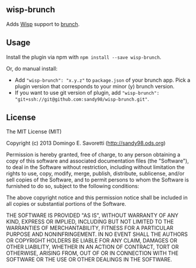 ## wisp-brunch
Adds [Wisp](http://jeditoolkit.com/wisp/) support to
[brunch](http://brunch.io).

## Usage
Install the plugin via npm with `npm install --save wisp-brunch`.

Or, do manual install:

* Add `"wisp-brunch": "x.y.z"` to `package.json` of your brunch app.
  Pick a plugin version that corresponds to your minor (y) brunch version.
* If you want to use git version of plugin, add
`"wisp-brunch": "git+ssh://git@github.com:sandy98/wisp-brunch.git"`.

## License

The MIT License (MIT)

Copyright (c) 2013 Domingo E. Savoretti (http://sandy98.ods.org)

Permission is hereby granted, free of charge, to any person obtaining a copy
of this software and associated documentation files (the "Software"), to deal
in the Software without restriction, including without limitation the rights
to use, copy, modify, merge, publish, distribute, sublicense, and/or sell
copies of the Software, and to permit persons to whom the Software is
furnished to do so, subject to the following conditions:

The above copyright notice and this permission notice shall be included in
all copies or substantial portions of the Software.

THE SOFTWARE IS PROVIDED "AS IS", WITHOUT WARRANTY OF ANY KIND, EXPRESS OR
IMPLIED, INCLUDING BUT NOT LIMITED TO THE WARRANTIES OF MERCHANTABILITY,
FITNESS FOR A PARTICULAR PURPOSE AND NONINFRINGEMENT. IN NO EVENT SHALL THE
AUTHORS OR COPYRIGHT HOLDERS BE LIABLE FOR ANY CLAIM, DAMAGES OR OTHER
LIABILITY, WHETHER IN AN ACTION OF CONTRACT, TORT OR OTHERWISE, ARISING FROM,
OUT OF OR IN CONNECTION WITH THE SOFTWARE OR THE USE OR OTHER DEALINGS IN
THE SOFTWARE.
